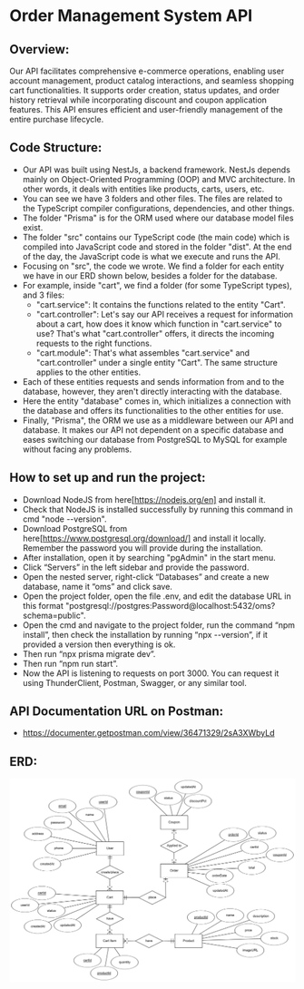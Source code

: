 # Order Management System API

## Overview:
Our API facilitates comprehensive e-commerce operations, enabling user account management, product catalog interactions, and seamless shopping cart functionalities. It supports order creation, status updates, and order history retrieval while incorporating discount and coupon application features. This API ensures efficient and user-friendly management of the entire purchase lifecycle.

## Code Structure:
- Our API was built using NestJs, a backend framework. NestJs depends mainly on Object-Oriented Programming (OOP) and MVC architecture. In other words, it deals with entities like products, carts, users, etc.
- You can see we have 3 folders and other files. The files are related to the TypeScript compiler configurations, dependencies, and other things.
- The folder "Prisma" is for the ORM used where our database model files exist.
- The folder "src" contains our TypeScript code (the main code) which is compiled into JavaScript code and stored in the folder "dist". At the end of the day, the JavaScript code is what we execute and runs the API.
- Focusing on "src", the code we wrote. We find a folder for each entity we have in our ERD shown below, besides a folder for the database.
- For example, inside "cart", we find a folder (for some TypeScript types), and 3 files:
  * "cart.service": It contains the functions related to the entity "Cart".
  * "cart.controller": Let's say our API receives a request for information about a cart, how does it know which function in "cart.service" to use? That's what "cart.controller" offers, it directs the incoming requests to the right functions.
  * "cart.module": That's what assembles "cart.service" and "cart.controller" under a single entity "Cart". The same structure applies to the other entities.
- Each of these entities requests and sends information from and to the database, however, they aren't directly interacting with the database.
- Here the entity "database" comes in, which initializes a connection with the database and offers its functionalities to the other entities for use.
- Finally, "Prisma", the ORM we use as a middleware between our API and database. It makes our API not dependent on a specific database and eases switching our database from PostgreSQL to MySQL for example without facing any problems.

## How to set up and run the project:

- Download NodeJS from here[https://nodejs.org/en] and install it.
- Check that NodeJS is installed successfully by running this command in cmd "node --version".
- Download PostgreSQL from here[https://www.postgresql.org/download/] and install it locally. Remember the password you will provide during the installation.
- After installation, open it by searching "pgAdmin" in the start menu.
- Click “Servers” in the left sidebar and provide the password.
- Open the nested server, right-click “Databases” and create a new database, name it “oms” and click save.
- Open the project folder, open the file .env, and edit the database URL in this format "postgresql://postgres:Password@localhost:5432/oms?schema=public".
- Open the cmd and navigate to the project folder, run the command “npm install”, then check the installation by running “npx --version”, if it provided a version then everything is ok.
- Then run “npx prisma migrate dev”.
- Then run “npm run start”.
- Now the API is listening to requests on port 3000. You can request it using ThunderClient, Postman, Swagger, or any similar tool.

## API Documentation URL on Postman:
- https://documenter.getpostman.com/view/36471329/2sA3XWbyLd


## ERD:

![ERD](ERD.png "ERD")
